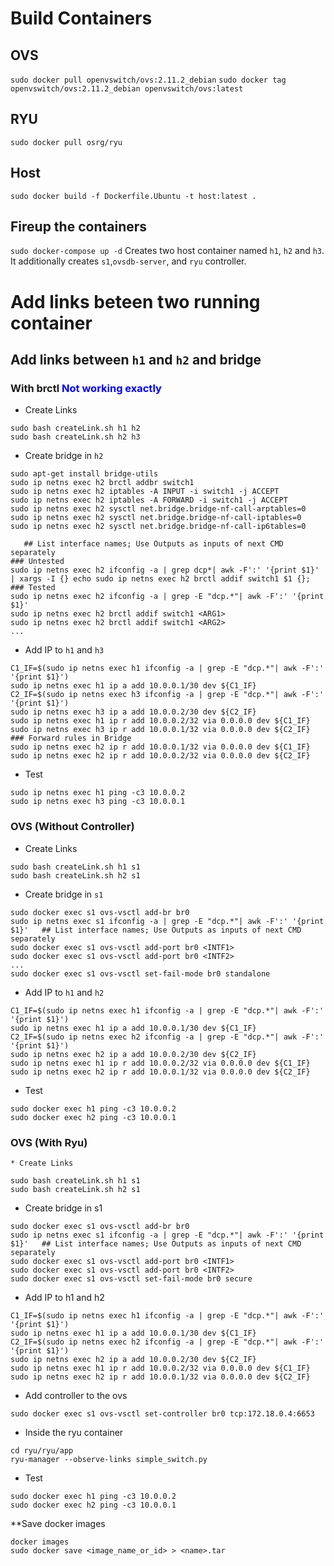 # Build Containers
## OVS
`sudo docker pull openvswitch/ovs:2.11.2_debian`
`sudo docker tag openvswitch/ovs:2.11.2_debian openvswitch/ovs:latest`
## RYU
`sudo docker pull osrg/ryu`
## Host
`sudo docker build -f Dockerfile.Ubuntu -t host:latest .`
## Fireup the containers
`sudo docker-compose up -d`
Creates two host container named `h1`, `h2` and `h3`.
It additionally creates `s1`,`ovsdb-server`, and `ryu` controller.

# Add links beteen two running container
## Add links between `h1` and `h2` and bridge
### With brctl <span style="color:blue"> Not working exactly </span>
* Create Links
```
sudo bash createLink.sh h1 h2
sudo bash createLink.sh h2 h3
```
* Create bridge in `h2`
```
sudo apt-get install bridge-utils
sudo ip netns exec h2 brctl addbr switch1
sudo ip netns exec h2 iptables -A INPUT -i switch1 -j ACCEPT
sudo ip netns exec h2 iptables -A FORWARD -i switch1 -j ACCEPT
sudo ip netns exec h2 sysctl net.bridge.bridge-nf-call-arptables=0
sudo ip netns exec h2 sysctl net.bridge.bridge-nf-call-iptables=0
sudo ip netns exec h2 sysctl net.bridge.bridge-nf-call-ip6tables=0

   ## List interface names; Use Outputs as inputs of next CMD separately
### Untested
sudo ip netns exec h2 ifconfig -a | grep dcp*| awk -F':' '{print $1}' | xargs -I {} echo sudo ip netns exec h2 brctl addif switch1 $1 {};
### Tested
sudo ip netns exec h2 ifconfig -a | grep -E "dcp.*"| awk -F':' '{print $1}'
sudo ip netns exec h2 brctl addif switch1 <ARG1>
sudo ip netns exec h2 brctl addif switch1 <ARG2> 
...
```
* Add IP to `h1` and `h3`
```
C1_IF=$(sudo ip netns exec h1 ifconfig -a | grep -E "dcp.*"| awk -F':' '{print $1}')
sudo ip netns exec h1 ip a add 10.0.0.1/30 dev ${C1_IF}
C2_IF=$(sudo ip netns exec h3 ifconfig -a | grep -E "dcp.*"| awk -F':' '{print $1}')
sudo ip netns exec h3 ip a add 10.0.0.2/30 dev ${C2_IF}
sudo ip netns exec h1 ip r add 10.0.0.2/32 via 0.0.0.0 dev ${C1_IF}
sudo ip netns exec h3 ip r add 10.0.0.1/32 via 0.0.0.0 dev ${C2_IF}
### Forward rules in Bridge
sudo ip netns exec h2 ip r add 10.0.0.1/32 via 0.0.0.0 dev ${C1_IF}
sudo ip netns exec h2 ip r add 10.0.0.2/32 via 0.0.0.0 dev ${C2_IF}
```

* Test
```
sudo ip netns exec h1 ping -c3 10.0.0.2
sudo ip netns exec h3 ping -c3 10.0.0.1
```

### OVS (Without Controller)
* Create Links
```
sudo bash createLink.sh h1 s1
sudo bash createLink.sh h2 s1
```
* Create bridge in `s1`
```
sudo docker exec s1 ovs-vsctl add-br br0
sudo ip netns exec s1 ifconfig -a | grep -E "dcp.*"| awk -F':' '{print $1}'   ## List interface names; Use Outputs as inputs of next CMD separately
sudo docker exec s1 ovs-vsctl add-port br0 <INTF1>
sudo docker exec s1 ovs-vsctl add-port br0 <INTF2>
...
sudo docker exec s1 ovs-vsctl set-fail-mode br0 standalone
```
* Add IP to `h1` and `h2`
```
C1_IF=$(sudo ip netns exec h1 ifconfig -a | grep -E "dcp.*"| awk -F':' '{print $1}')
sudo ip netns exec h1 ip a add 10.0.0.1/30 dev ${C1_IF}
C2_IF=$(sudo ip netns exec h2 ifconfig -a | grep -E "dcp.*"| awk -F':' '{print $1}')
sudo ip netns exec h2 ip a add 10.0.0.2/30 dev ${C2_IF}
sudo ip netns exec h1 ip r add 10.0.0.2/32 via 0.0.0.0 dev ${C1_IF}
sudo ip netns exec h2 ip r add 10.0.0.1/32 via 0.0.0.0 dev ${C2_IF}
```

* Test
```
sudo docker exec h1 ping -c3 10.0.0.2
sudo docker exec h2 ping -c3 10.0.0.1
```
### OVS (With Ryu)

    * Create Links
```
sudo bash createLink.sh h1 s1
sudo bash createLink.sh h2 s1
```
   * Create bridge in s1
```
sudo docker exec s1 ovs-vsctl add-br br0
sudo ip netns exec s1 ifconfig -a | grep -E "dcp.*"| awk -F':' '{print $1}'   ## List interface names; Use Outputs as inputs of next CMD separately
sudo docker exec s1 ovs-vsctl add-port br0 <INTF1>
sudo docker exec s1 ovs-vsctl add-port br0 <INTF2>
sudo docker exec s1 ovs-vsctl set-fail-mode br0 secure
```
   * Add IP to h1 and h2
```
C1_IF=$(sudo ip netns exec h1 ifconfig -a | grep -E "dcp.*"| awk -F':' '{print $1}')
sudo ip netns exec h1 ip a add 10.0.0.1/30 dev ${C1_IF}
C2_IF=$(sudo ip netns exec h2 ifconfig -a | grep -E "dcp.*"| awk -F':' '{print $1}')
sudo ip netns exec h2 ip a add 10.0.0.2/30 dev ${C2_IF}
sudo ip netns exec h1 ip r add 10.0.0.2/32 via 0.0.0.0 dev ${C1_IF}
sudo ip netns exec h2 ip r add 10.0.0.1/32 via 0.0.0.0 dev ${C2_IF}
```

* Add controller to the ovs
```
sudo docker exec s1 ovs-vsctl set-controller br0 tcp:172.18.0.4:6653
```
* Inside the ryu container
```
cd ryu/ryu/app
ryu-manager --observe-links simple_switch.py 
```
* Test
```
sudo docker exec h1 ping -c3 10.0.0.2
sudo docker exec h2 ping -c3 10.0.0.1
```



**Save docker images
```
docker images
sudo docker save <image_name_or_id> > <name>.tar
```

